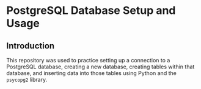 # PostgreSQL Database Setup and Usage

## Introduction

This repository was used to practice setting up a connection to a PostgreSQL database, creating a new database, creating tables within that database, and inserting data into those tables using Python and the `psycopg2` library.
